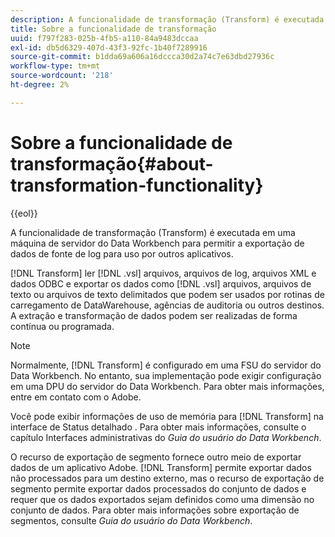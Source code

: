 ```yaml
---
description: A funcionalidade de transformação (Transform) é executada em uma máquina de servidor do Data Workbench para permitir a exportação de dados de fonte de log para uso por outros aplicativos.
title: Sobre a funcionalidade de transformação
uuid: f797f283-025b-4fb5-a110-84a9483dccaa
exl-id: db5d6329-407d-43f3-92fc-1b40f7289916
source-git-commit: b1dda69a606a16dccca30d2a74c7e63dbd27936c
workflow-type: tm+mt
source-wordcount: '218'
ht-degree: 2%

---
```


# Sobre a funcionalidade de transformação{#about-transformation-functionality}

{{eol}}

A funcionalidade de transformação (Transform) é executada em uma máquina de servidor do Data Workbench para permitir a exportação de dados de fonte de log para uso por outros aplicativos.

[!DNL Transform] ler [!DNL .vsl] arquivos, arquivos de log, arquivos XML e dados ODBC e exportar os dados como [!DNL .vsl] arquivos, arquivos de texto ou arquivos de texto delimitados que podem ser usados por rotinas de carregamento de DataWarehouse, agências de auditoria ou outros destinos. A extração e transformação de dados podem ser realizadas de forma contínua ou programada.

>[!NOTE]
>
>Normalmente, [!DNL Transform] é configurado em uma FSU do servidor do Data Workbench. No entanto, sua implementação pode exigir configuração em uma DPU do servidor do Data Workbench. Para obter mais informações, entre em contato com o Adobe.

Você pode exibir informações de uso de memória para [!DNL Transform] na interface de Status detalhado . Para obter mais informações, consulte o capítulo Interfaces administrativas do *Guia do usuário do Data Workbench*.

O recurso de exportação de segmento fornece outro meio de exportar dados de um aplicativo Adobe. [!DNL Transform] permite exportar dados não processados para um destino externo, mas o recurso de exportação de segmento permite exportar dados processados do conjunto de dados e requer que os dados exportados sejam definidos como uma dimensão no conjunto de dados. Para obter mais informações sobre exportação de segmentos, consulte *Guia do usuário do Data Workbench*.
